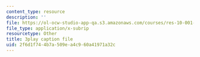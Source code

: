 ```yaml
---
content_type: resource
description: ''
file: https://ol-ocw-studio-app-qa.s3.amazonaws.com/courses/res-10-001-making-science-and-engineering-pictures-a-practical-guide-to-presenting-your-work-spring-2016/2f6d1f744b7a509ea4c960a41971a32c_gZ9DWdzGNqQ.vtt
file_type: application/x-subrip
resourcetype: Other
title: 3play caption file
uid: 2f6d1f74-4b7a-509e-a4c9-60a41971a32c
---
```

